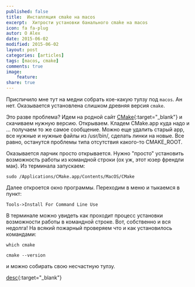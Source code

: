```yaml
---
published: false
title:  Инсталляция cmake на macos
excerpt:  Хитрости установки банального cmake на macos
icon: fa fa-plug
autor: O Alex
date: 2015-06-02
modified: 2015-06-02
layout: post
categories: [articles]
tags: [macos, cmake]
comments: true
image:
    feature:
share: true
---
```


Приспичило мне тут на медни собрать кое-какую тулзу под `macos`. Ан нет. Оказывается установлена слишком древняя версия `cmake`.
<!-- more -->

Это разве проблема? Идем на родной сайт [CMake](http://www.cmake.org/download/){:target=\"_blank\"}
и скачиваем нужную версию. Открываем. Кладем CMake.app куда надо и ... получаем то же самое сообщение. 
Можно еще удалить старый app, все нужные и нужные файлы из /usr/bin/, сделать линки на новые. Все равно, останутся проблемы типа отсутствия какого-то  CMAKE_ROOT.

Оказывается ларчик просто открывается. Нужно "просто" установить возможность работы из командной строки (ох уж, этот юзер френдли мак). Из терминала запускаем: 

`sudo /Applications/CMake.app/Contents/MacOS/CMake`

Далее откроется окно программы. Переходим в меню и тыкаемся в пункт:

`Tools->Install For Command Line Use`

В терминале можно увидеть как проходит процесс установки возможности работы в командной строке. Вот, собственно и вся недолга! На всякий пожарный проверяем что и как установилось командами:

`which cmake`

`cmake --version`

и можно собирать свою несчастную тулзу.

[desc](HREF){:target=\"_blank\"}


